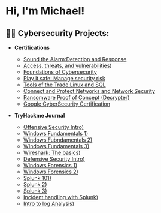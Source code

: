 <h1>Hi, I'm Michael! 
<h2>👨‍💻 Cybersecurity Projects:</h2>

- <b>Certifications </b>
  - [Sound the Alarm:Detection and Response](https://www.coursera.org/account/accomplishments/verify/XA51D59XOMCH)
  - [Access, threats, and vulnerabilities](https://www.coursera.org/account/accomplishments/verify/4QEBMDLMWYUE))
  - [Foundations of Cybersecurity](https://www.coursera.org/account/accomplishments/verify/O4ORP4QYKEF2)
  - [Play it safe: Manage security risk](https://www.coursera.org/account/accomplishments/verify/3BLD3DJJ1Z6P)
  - [Tools of the Trade:Linux and SQL](https://www.coursera.org/account/accomplishments/verify/0SKSA0SCHH1O)
  - [Connect and Protect:Networks and Network Security](https://www.coursera.org/account/accomplishments/certificate/5ICUL6Y6STET)
  - [Ransomware Proof of Concept (Decrypter)](https://github.com/joshmadakor1/DecrypterPOC)
  - [Google CyberSecurity Certification](https://www.coursera.org/account/accomplishments/professional-cert/8CVATFKMIOIU)
    
- <b>TryHackme Journal </b>
  - [Offensive Security Intro)](https://tryhackme.com/r/dashboard)
  - [Windows Fundamentals 1)](https://tryhackme.com/room/windowsfundamentals1xbx)
  - [Windows Fubndamentals 2)](https://tryhackme.com/room/windowsfundamentals2x0x)
  - [WIndows Fundamentals 3)](https://tryhackme.com/room/windowsfundamentals3xzx)
  - [Wireshark: The basics)](https://tryhackme.com/room/wiresharkthebasics)
  - [Defensive Security Intro)](https://tryhackme.com/room/defensivesecurityintro)
  - [Windows Forensics 1)](https://tryhackme.com/room/windowsforensics1)
  - [Windows Forensics 2)](https://tryhackme.com/room/windowsforensics2)
  - [Splunk 101)](https://tryhackme.com/room/splunk101)
  - [Splunk 2)](https://tryhackme.com/room/splunk2gcd5)
  - [Splunk 3)](https://tryhackme.com/room/splunk3zs)
  - [Incident handling with Splunk)](https://tryhackme.com/room/splunk201)
  - [Intro to log Analysis)](https://tryhackme.com/room/introtologanalysis)



[linkedin]: https://www.linkedin.com/in/michael-easter/

<!--
**michaeleaster30/michaeleaster30** is a ✨ _special_ ✨ repository because its `README.md` (this file) appears on your GitHub profile.

Here are some ideas to get you started:

- 🔭 I’m currently working on ...
- 🌱 I’m currently learning ...
- 👯 I’m looking to collaborate on ...
- 🤔 I’m looking for help with ...
- 💬 Ask me about ...
- 📫 How to reach me: ...
- 😄 Pronouns: ...
- ⚡ Fun fact: ...
-->
<!---
michaeleaster30/michaeleaster30 is a ✨ special ✨ repository because its `README.md` (this file) appears on your GitHub profile.
You can click the Preview link to take a look at your changes.
--->
